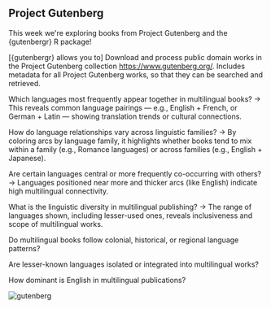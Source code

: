 ## Project Gutenberg
This week we're exploring books from Project Gutenberg and the {gutenbergr} R package!

[{gutenbergr} allows you to] Download and process public domain works in the Project Gutenberg collection https://www.gutenberg.org/. Includes metadata for all Project Gutenberg works, so that they can be searched and retrieved.

Which languages most frequently appear together in multilingual books?
→ This reveals common language pairings — e.g., English + French, or German + Latin — showing translation trends or cultural connections.

How do language relationships vary across linguistic families?
→ By coloring arcs by language family, it highlights whether books tend to mix within a family (e.g., Romance languages) or across families (e.g., English + Japanese).

Are certain languages central or more frequently co-occurring with others?
→ Languages positioned near more and thicker arcs (like English) indicate high multilingual connectivity.

What is the linguistic diversity in multilingual publishing?
→ The range of languages shown, including lesser-used ones, reveals inclusiveness and scope of multilingual works.

Do multilingual books follow colonial, historical, or regional language patterns?

Are lesser-known languages isolated or integrated into multilingual works?

How dominant is English in multilingual publications?

![gutenberg](https://github.com/user-attachments/assets/c0e6938d-a489-4a43-b513-00355768089b)
